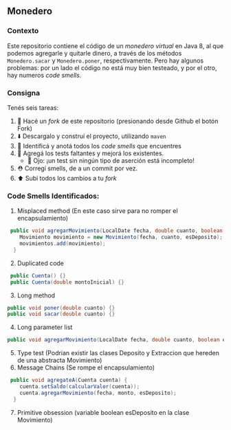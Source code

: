 ## Monedero

### Contexto

Este repositorio contiene el código de un _monedero virtual_ en Java 8, al que podemos agregarle y quitarle dinero, a través 
de los métodos `Monedero.sacar` y `Monedero.poner`, respectivamente. 
Pero hay algunos problemas: por un lado el código no está muy bien testeado, y por el otro, hay numeros _code smells_. 

### Consigna

Tenés seis tareas: 

 1. :fork_and_knife: Hacé un _fork_ de este repositorio (presionando desde Github el botón Fork)
 2. :arrow_down: Descargalo y construí el proyecto, utilizando `maven`
 2. :nose: Identificá y anotá todos los _code smells_ que encuentres 
 3. :test_tube: Agregá los tests faltantes y mejorá los existentes. 
     * :eyes: Ojo: ¡un test sin ningún tipo de aserción está incompleto!
 4. :rescue_worker_helmet: Corregí smells, de a un commit por vez. 
 5. :arrow_up: Subí todos los cambios a tu _fork_
 

 ### Code Smells Identificados:

1. Misplaced method (En este caso sirve para no romper el encapsulamiento)
```java
 public void agregarMovimiento(LocalDate fecha, double cuanto, boolean esDeposito) {
    Movimiento movimiento = new Movimiento(fecha, cuanto, esDeposito);
    movimientos.add(movimiento);
  }
```
2. Duplicated code 
```java
 public Cuenta() {}
 public Cuenta(double montoInicial) {}
```
3. Long method
```java
public void poner(double cuanto) {}
public void sacar(double cuanto) {}
```
4. Long parameter list
```java
public void agregarMovimiento(LocalDate fecha, double cuanto, boolean esDeposito) {}
```
5. Type test (Podrian existir las clases Deposito y Extraccion que hereden de una abstracta Movimiento)
6. Message Chains (Se rompe el encapsulamiento)
```java
 public void agregateA(Cuenta cuenta) {
    cuenta.setSaldo(calcularValor(cuenta));
    cuenta.agregarMovimiento(fecha, monto, esDeposito);
  }
```
7. Primitive obsession (variable boolean esDeposito en la clase Movimiento)




  


